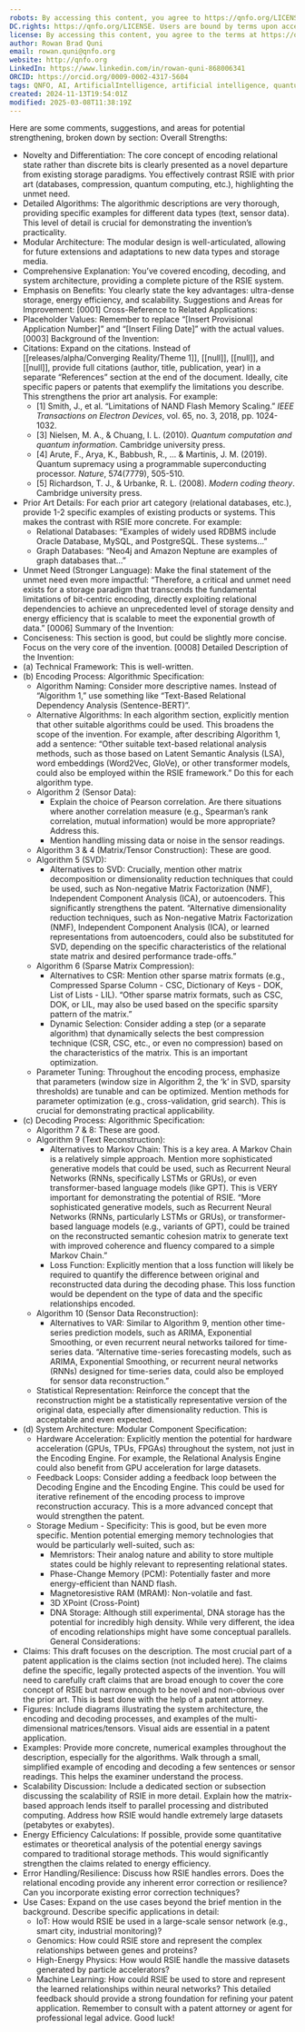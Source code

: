 ```yaml
---
robots: By accessing this content, you agree to https://qnfo.org/LICENSE. Non-commercial use only. Attribution required.
DC.rights: https://qnfo.org/LICENSE. Users are bound by terms upon access.
license: By accessing this content, you agree to the terms at https://qnfo.org/LICENSE
author: Rowan Brad Quni
email: rowan.quni@qnfo.org
website: http://qnfo.org
LinkedIn: https://www.linkedin.com/in/rowan-quni-868006341
ORCID: https://orcid.org/0009-0002-4317-5604
tags: QNFO, AI, ArtificialIntelligence, artificial intelligence, quantum, physics, science, Einstein, QuantumMechanics, quantum mechanics, QuantumComputing, quantum computing, information, InformationTheory, information theory, InformationalUniverse, informational universe, informational universe hypothesis, IUH
created: 2024-11-13T19:54:01Z
modified: 2025-03-08T11:38:19Z
---
```


 Here are some comments, suggestions, and areas for potential strengthening, broken down by section:
Overall Strengths:
 - Novelty and Differentiation: The core concept of encoding relational state rather than discrete bits is clearly presented as a novel departure from existing storage paradigms. You effectively contrast RSIE with prior art (databases, compression, quantum computing, etc.), highlighting the unmet need.
 - Detailed Algorithms: The algorithmic descriptions are very thorough, providing specific examples for different data types (text, sensor data). This level of detail is crucial for demonstrating the invention’s practicality.
 - Modular Architecture: The modular design is well-articulated, allowing for future extensions and adaptations to new data types and storage media.
 - Comprehensive Explanation: You’ve covered encoding, decoding, and system architecture, providing a complete picture of the RSIE system.
 - Emphasis on Benefits: You clearly state the key advantages: ultra-dense storage, energy efficiency, and scalability.
Suggestions and Areas for Improvement:
[0001] Cross-Reference to Related Applications:
 - Placeholder Values: Remember to replace “[Insert Provisional Application Number]” and “[Insert Filing Date]” with the actual values.
[0003] Background of the Invention:
 - Citations: Expand on the citations. Instead of [[releases/alpha/Converging Reality/Theme 1]], [[null]], [[null]], and [[null]], provide full citations (author, title, publication, year) in a separate “References” section at the end of the document. Ideally, cite specific papers or patents that exemplify the limitations you describe. This strengthens the prior art analysis. For example:
   - [1] Smith, J., et al. “Limitations of NAND Flash Memory Scaling.” *IEEE Transactions on Electron Devices*, vol. 65, no. 3, 2018, pp. 1024-1032.
   - [3] Nielsen, M. A., & Chuang, I. L. (2010). *Quantum computation and quantum information*. Cambridge university press.
   - [4] Arute, F., Arya, K., Babbush, R., ... & Martinis, J. M. (2019). Quantum supremacy using a programmable superconducting processor. *Nature*, 574(7779), 505-510.
   - [5] Richardson, T. J., & Urbanke, R. L. (2008). *Modern coding theory*. Cambridge university press.
 - Prior Art Details: For each prior art category (relational databases, etc.), provide 1-2 specific examples of existing products or systems. This makes the contrast with RSIE more concrete. For example:
   - Relational Databases: “Examples of widely used RDBMS include Oracle Database, MySQL, and PostgreSQL. These systems...”
   - Graph Databases: “Neo4j and Amazon Neptune are examples of graph databases that...”
 - Unmet Need (Stronger Language): Make the final statement of the unmet need even more impactful: “Therefore, a critical and unmet need exists for a storage paradigm that transcends the fundamental limitations of bit-centric encoding, directly exploiting relational dependencies to achieve an unprecedented level of storage density and energy efficiency that is scalable to meet the exponential growth of data.”
[0006] Summary of the Invention:
 - Conciseness: This section is good, but could be slightly more concise. Focus on the very core of the invention.
[0008] Detailed Description of the Invention:
 - (a) Technical Framework: This is well-written.
 - (b) Encoding Process: Algorithmic Specification:
   - Algorithm Naming: Consider more descriptive names. Instead of “Algorithm 1,” use something like “Text-Based Relational Dependency Analysis (Sentence-BERT)”.
   - Alternative Algorithms: In each algorithm section, explicitly mention that other suitable algorithms could be used. This broadens the scope of the invention. For example, after describing Algorithm 1, add a sentence: “Other suitable text-based relational analysis methods, such as those based on Latent Semantic Analysis (LSA), word embeddings (Word2Vec, GloVe), or other transformer models, could also be employed within the RSIE framework.” Do this for each algorithm type.
   - Algorithm 2 (Sensor Data):
     - Explain the choice of Pearson correlation. Are there situations where another correlation measure (e.g., Spearman’s rank correlation, mutual information) would be more appropriate? Address this.
     - Mention handling missing data or noise in the sensor readings.
   - Algorithm 3 & 4 (Matrix/Tensor Construction): These are good.
   - Algorithm 5 (SVD):
     - Alternatives to SVD: Crucially, mention other matrix decomposition or dimensionality reduction techniques that could be used, such as Non-negative Matrix Factorization (NMF), Independent Component Analysis (ICA), or autoencoders. This significantly strengthens the patent. “Alternative dimensionality reduction techniques, such as Non-negative Matrix Factorization (NMF), Independent Component Analysis (ICA), or learned representations from autoencoders, could also be substituted for SVD, depending on the specific characteristics of the relational state matrix and desired performance trade-offs.”
   - Algorithm 6 (Sparse Matrix Compression):
     - Alternatives to CSR: Mention other sparse matrix formats (e.g., Compressed Sparse Column - CSC, Dictionary of Keys - DOK, List of Lists - LIL). “Other sparse matrix formats, such as CSC, DOK, or LIL, may also be used based on the specific sparsity pattern of the matrix.”
     - Dynamic Selection: Consider adding a step (or a separate algorithm) that dynamically selects the best compression technique (CSR, CSC, etc., or even no compression) based on the characteristics of the matrix. This is an important optimization.
   - Parameter Tuning: Throughout the encoding process, emphasize that parameters (window size in Algorithm 2, the ‘k’ in SVD, sparsity thresholds) are tunable and can be optimized. Mention methods for parameter optimization (e.g., cross-validation, grid search). This is crucial for demonstrating practical applicability.
 - (c) Decoding Process: Algorithmic Specification:
   - Algorithm 7 & 8: These are good.
   - Algorithm 9 (Text Reconstruction):
     - Alternatives to Markov Chain: This is a key area. A Markov Chain is a relatively simple approach. Mention more sophisticated generative models that could be used, such as Recurrent Neural Networks (RNNs, specifically LSTMs or GRUs), or even transformer-based language models (like GPT). This is VERY important for demonstrating the potential of RSIE. “More sophisticated generative models, such as Recurrent Neural Networks (RNNs, particularly LSTMs or GRUs), or transformer-based language models (e.g., variants of GPT), could be trained on the reconstructed semantic cohesion matrix to generate text with improved coherence and fluency compared to a simple Markov Chain.”
     - Loss Function: Explicitly mention that a loss function will likely be required to quantify the difference between original and reconstructed data during the decoding phase. This loss function would be dependent on the type of data and the specific relationships encoded.
   - Algorithm 10 (Sensor Data Reconstruction):
     - Alternatives to VAR: Similar to Algorithm 9, mention other time-series prediction models, such as ARIMA, Exponential Smoothing, or even recurrent neural networks tailored for time-series data. “Alternative time-series forecasting models, such as ARIMA, Exponential Smoothing, or recurrent neural networks (RNNs) designed for time-series data, could also be employed for sensor data reconstruction.”
   - Statistical Representation: Reinforce the concept that the reconstruction might be a statistically representative version of the original data, especially after dimensionality reduction. This is acceptable and even expected.
 - (d) System Architecture: Modular Component Specification:
   - Hardware Acceleration: Explicitly mention the potential for hardware acceleration (GPUs, TPUs, FPGAs) throughout the system, not just in the Encoding Engine. For example, the Relational Analysis Engine could also benefit from GPU acceleration for large datasets.
   - Feedback Loops: Consider adding a feedback loop between the Decoding Engine and the Encoding Engine. This could be used for iterative refinement of the encoding process to improve reconstruction accuracy. This is a more advanced concept that would strengthen the patent.
   - Storage Medium - Specificity: This is good, but be even more specific. Mention potential emerging memory technologies that would be particularly well-suited, such as:
     - Memristors: Their analog nature and ability to store multiple states could be highly relevant to representing relational states.
     - Phase-Change Memory (PCM): Potentially faster and more energy-efficient than NAND flash.
     - Magnetoresistive RAM (MRAM): Non-volatile and fast.
     - 3D XPoint (Cross-Point)
     - DNA Storage: Although still experimental, DNA storage has the potential for incredibly high density. While very different, the idea of encoding relationships might have some conceptual parallels.
General Considerations:
 - Claims: This draft focuses on the description. The most crucial part of a patent application is the claims section (not included here). The claims define the specific, legally protected aspects of the invention. You will need to carefully craft claims that are broad enough to cover the core concept of RSIE but narrow enough to be novel and non-obvious over the prior art. This is best done with the help of a patent attorney.
 - Figures: Include diagrams illustrating the system architecture, the encoding and decoding processes, and examples of the multi-dimensional matrices/tensors. Visual aids are essential in a patent application.
 - Examples: Provide more concrete, numerical examples throughout the description, especially for the algorithms. Walk through a small, simplified example of encoding and decoding a few sentences or sensor readings. This helps the examiner understand the process.
 - Scalability Discussion: Include a dedicated section or subsection discussing the scalability of RSIE in more detail. Explain how the matrix-based approach lends itself to parallel processing and distributed computing. Address how RSIE would handle extremely large datasets (petabytes or exabytes).
 - Energy Efficiency Calculations: If possible, provide some quantitative estimates or theoretical analysis of the potential energy savings compared to traditional storage methods. This would significantly strengthen the claims related to energy efficiency.
 - Error Handling/Resilience: Discuss how RSIE handles errors. Does the relational encoding provide any inherent error correction or resilience? Can you incorporate existing error correction techniques?
 - Use Cases: Expand on the use cases beyond the brief mention in the background. Describe specific applications in detail:
   - IoT: How would RSIE be used in a large-scale sensor network (e.g., smart city, industrial monitoring)?
   - Genomics: How could RSIE store and represent the complex relationships between genes and proteins?
   - High-Energy Physics: How would RSIE handle the massive datasets generated by particle accelerators?
   - Machine Learning: How could RSIE be used to store and represent the learned relationships within neural networks?
This detailed feedback should provide a strong foundation for refining your patent application. Remember to consult with a patent attorney or agent for professional legal advice. Good luck!
